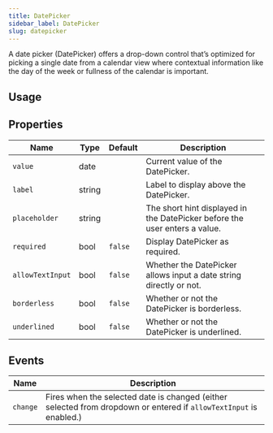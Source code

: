```yaml
---
title: DatePicker
sidebar_label: DatePicker
slug: datepicker
---
```


A date picker (DatePicker) offers a drop-down control that’s optimized for picking a single date from a calendar view where contextual information like the day of the week or fullness of the calendar is important.

## Usage



## Properties

| Name           | Type   | Default | Description |
| -------------- | ------ | ------- | ----------- |
| `value`        | date   |         | Current value of the DatePicker. |
| `label`        | string |         | Label to display above the DatePicker.  |
| `placeholder`  | string |         | The short hint displayed in the DatePicker before the user enters a value. |
| `required`     | bool   | `false` | Display DatePicker as required. |
| `allowTextInput` | bool   | `false` | Whether the DatePicker allows input a date string directly or not. |
| `borderless`   | bool   | `false` | Whether or not the DatePicker is borderless. |
| `underlined`   | bool   | `false` | Whether or not the DatePicker is underlined. |

## Events

| Name      | Description |
| --------- | ----------- |
| `change`  | Fires when the selected date is changed (either selected from dropdown or entered if `allowTextInput` is enabled.) |

